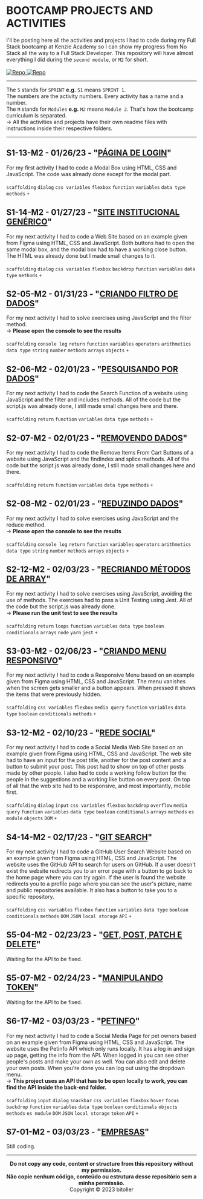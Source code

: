 # BOOTCAMP PROJECTS AND ACTIVITIES
I'll be posting here all the activities and projects I had to code during my Full Stack bootcamp at Kenzie Academy so I can show my progress from No Stack all the way to a Full Stack Developer. This repository will have almost everything I did during the `second module`, or `M2` for short.<br />
<br />
<a href="https://github.com/bitoller/BOOTCAMP-PROJECTS-AND-ACTIVITIES-M1" target="_blank"> ![Repo](https://img.shields.io/badge/M1_Repository-000?style=for-the-badge&color=7f3ace) </a> <a href="https://github.com/bitoller/BOOTCAMP-PROJECTS-AND-ACTIVITIES-M2" target="_blank"> ![Repo](https://img.shields.io/badge/M2_Repository-000?style=for-the-badge&color=7f3ace) </a>

<hr />

The `S` stands for `SPRINT` <strong>e.g.</strong> `S1` means `SPRINT 1`.<br />
The numbers are the activity numbers. Every activity has a name and a number.<br />
The `M` stands for `Modules` <strong>e.g.</strong> `M2` means `Module 2`. That's how the bootcamp curriculum is separated.<br />
→ All the activities and projects have their own readme files with instructions inside their respective folders.

<hr />

## S1-13-M2 - 01/26/23 - "[PÁGINA DE LOGIN](https://bitoller.github.io/BOOTCAMP-PROJECTS-AND-ACTIVITIES-M2/src/M2-SPRINT-1/S1-13-M2/index.html)"
For my first activity I had to code a Modal Box using HTML, CSS and JavaScript. The code was already done except for the modal part.<br />
<br />
`scaffolding` `dialog` `css variables` `flexbox` `function` `variables` `data type` `methods` `+`

## S1-14-M2 - 01/27/23 - "[SITE INSTITUCIONAL GENÉRICO](https://bitoller.github.io/BOOTCAMP-PROJECTS-AND-ACTIVITIES-M2/src/M2-SPRINT-1/S1-14-M2/index.html)"
For my next activity I had to code a Web Site based on an example given from Figma using HTML, CSS and JavaScript. Both buttons had to open the same modal box, and the modal box had to have a working close button. The HTML was already done but I made small changes to it.<br />
<br />
`scaffolding` `dialog` `css variables` `flexbox` `backdrop` `function` `variables` `data type` `methods` `+`

## S2-05-M2 - 01/31/23 - "[CRIANDO FILTRO DE DADOS](https://bitoller.github.io/BOOTCAMP-PROJECTS-AND-ACTIVITIES-M2/src/M2-SPRINT-2/S2-05-M2/index.html)"
For my next activity I had to solve exercises using JavaScript and the filter method.<br />
→ <b>Please open the console to see the results</b><br />
<br />
`scaffolding` `console log` `return` `function` `variables` `operators` `arithmetics` `data type` `string` `number` `methods` `arrays` `objects` `+`

## S2-06-M2 - 02/01/23 - "[PESQUISANDO POR DADOS](https://bitoller.github.io/BOOTCAMP-PROJECTS-AND-ACTIVITIES-M2/src/M2-SPRINT-2/S2-06-M2/index.html)"
For my next activity I had to code the Search Function of a website using JavaScript and the filter and includes methods. All of the code but the script.js was already done, I still made small changes here and there.<br />
<br />
`scaffolding` `return` `function` `variables` `data type` `methods` `+`

## S2-07-M2 - 02/01/23 - "[REMOVENDO DADOS](https://bitoller.github.io/BOOTCAMP-PROJECTS-AND-ACTIVITIES-M2/src/M2-SPRINT-2/S2-07-M2/index.html)"
For my next activity I had to code the Remove Items From Cart Buttons of a website using JavaScript and the findIndex and splice methods. All of the code but the script.js was already done, I still made small changes here and there.<br />
<br />
`scaffolding` `return` `function` `variables` `data type` `methods` `+`

## S2-08-M2 - 02/01/23 - "[REDUZINDO DADOS](https://bitoller.github.io/BOOTCAMP-PROJECTS-AND-ACTIVITIES-M2/src/M2-SPRINT-2/S2-08-M2/index.html)"
For my next activity I had to solve exercises using JavaScript and the reduce method.<br />
→ <b>Please open the console to see the results</b><br />
<br />
`scaffolding` `console log` `return` `function` `variables` `operators` `arithmetics` `data type` `string` `number` `methods` `arrays` `objects` `+`

## S2-12-M2 - 02/03/23 - "[RECRIANDO MÉTODOS DE ARRAY](https://bitoller.github.io/BOOTCAMP-PROJECTS-AND-ACTIVITIES-M2/src/M2-SPRINT-2/S2-12-M2/index.html)"
For my next activity I had to solve exercises using JavaScript, avoiding the use of methods. The exercises had to pass a Unit Testing using Jest. All of the code but the script.js was already done.<br />
→ <b>Please run the unit test to see the results</b><br />
<br />
`scaffolding` `return` `loops` `function` `variables` `data type` `boolean` `conditionals` `arrays` `node` `yarn` `jest` `+`

## S3-03-M2 - 02/06/23 - "[CRIANDO MENU RESPONSIVO](https://bitoller.github.io/BOOTCAMP-PROJECTS-AND-ACTIVITIES-M2/src/M2-SPRINT-3/S3-03-M2/index.html)"
For my next activity I had to code a Responsive Menu based on an example given from Figma using HTML, CSS and JavaScript. The menu vanishes when the screen gets smaller and a button appears. When pressed it shows the items that were previously hidden.<br />
<br />
`scaffolding` `css variables` `flexbox` `media query` `function` `variables` `data type` `boolean` `conditionals` `methods` `+`

## S3-12-M2 - 02/10/23 - "[REDE SOCIAL](https://bitoller.github.io/BOOTCAMP-PROJECTS-AND-ACTIVITIES-M2/src/M2-SPRINT-3/S3-12-M2/index.html)"
For my next activity I had to code a Social Media Web Site based on an example given from Figma using HTML, CSS and JavaScript. The web site had to have an input for the post title, another for the post content and a button to submit your post. This post had to show on top of other posts made by other people. I also had to code a working follow button for the people in the suggestions and a working like button on every post. On top of all that the web site had to be responsive, and most importantly, mobile first.<br />
<br />
`scaffolding` `dialog` `input` `css variables` `flexbox` `backdrop` `overflow` `media query` `function` `variables` `data type` `boolean` `conditionals` `arrays` `methods` `es module` `objects` `DOM` `+`

## S4-14-M2 - 02/17/23 - "[GIT SEARCH](https://bitoller.github.io/BOOTCAMP-PROJECTS-AND-ACTIVITIES-M2/src/M2-SPRINT-4/S4-14-M2/index.html)"
For my next activity I had to code a GitHub User Search Website based on an example given from Figma using HTML, CSS and JavaScript. The website uses the GitHub API to search for users on GitHub. If a user doesn't exist the website redirects you to an error page with a button to go back to the home page where you can try again. If the user is found the website redirects you to a profile page where you can see the user's picture, name and public repositories available. It also has a button to take you to a specific repository.<br />
<br />
`scaffolding` `css variables` `flexbox` `function` `variables` `data type` `boolean` `conditionals` `methods` `DOM` `JSON` `local storage` `API` `+`

## S5-04-M2 - 02/23/23 - "[GET, POST, PATCH E DELETE](https://bitoller.github.io/BOOTCAMP-PROJECTS-AND-ACTIVITIES-M2/src/M2-SPRINT-5/S5-04-M2/front-end/index.html)"
Waiting for the API to be fixed.

## S5-07-M2 - 02/24/23 - "[MANIPULANDO TOKEN](https://bitoller.github.io/BOOTCAMP-PROJECTS-AND-ACTIVITIES-M2/src/M2-SPRINT-5/S5-07-M2/index.html)"
Waiting for the API to be fixed.

## S6-17-M2 - 03/03/23 - "[PETINFO](https://bitoller.github.io/BOOTCAMP-PROJECTS-AND-ACTIVITIES-M2/src/M2-SPRINT-6/S6-17-M2/front-end/index.html)"
For my next activity I had to code a Social Media Page for pet owners based on an example given from Figma using HTML, CSS and JavaScript. The website uses the Petinfo API which only runs locally. It has a log in and sign up page, getting the info from the API. When logged in you can see other people's posts and make your own as well. You can also edit and delete your own posts. When you're done you can log out using the dropdown menu.<br />
→ <b>This project uses an API that has to be open locally to work, you can find the API inside the back-end folder.</b><br />
<br />
`scaffolding` `input` `dialog` `snackbar` `css variables` `flexbox` `hover` `focus` `backdrop` `function` `variables` `data type` `boolean` `conditionals` `objects` `methods` `es module` `DOM` `JSON` `local storage` `token` `API` `+`

## S7-01-M2 - 03/03/23 - "[EMPRESAS](https://bitoller.github.io/BOOTCAMP-PROJECTS-AND-ACTIVITIES-M2/src/M2-SPRINT-7/S7-01-M2/front-end/home.html)"
Still coding.


<hr />

<p align="center">
<b>Do not copy any code, content or structure from this repository without my permission.<br />
Não copie nenhum código, conteúdo ou estrutura desse repositório sem a minha permissão.</b><br />
Copyright © 2023 bitoller
</p>
